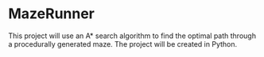 # MazeRunner
This project will use an A* search algorithm to find the optimal path through a procedurally generated maze. The project will be created in Python.
